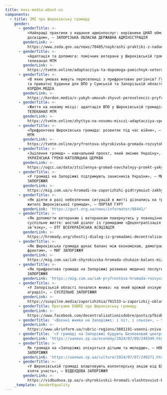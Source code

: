 ```yaml
---
title: mass-media-about-us
components:
  - title: ЗМІ про Широківську громаду
    gender:
      - genderTitle: >-
          «Найкращі практики з надання адмінпослуг: керівники ЦНАП обмінялись
          досвідом», — ЗАПОРІЗЬКА ОБЛАСНА ДЕРЖАВНА АДМІНІСТРАЦІЯ
        genderLink: >-
          https://www.zoda.gov.ua/news/70405/naykrashi-praktiki-z-nadannya-adminposlug-kerivniki-tsnap-obminyalis-dosvidom.html
      - genderTitle: >-
          «Адаптація та допомога: помічник ветерана у Широківській громаді», —
          телеканал МТМ
        genderLink: >-
          https://tvmtm.online/adaptacziya-ta-dopomoga-pomichnyk-veterana-u-shyrokivskij-gromadi/
      - genderTitle: >-
          «В яких умовах живуть переселенці з прифронтових регіонів? Гуртожитки
          та приватні будинки для ВПО у Сумській та Запорізькій областях», —
          КОРДОН.МЕДІА
        genderLink: >-
          https://kordon.media/v-yakyh-umovah-zhyvut-pereselenczi-pryfrontovyh-regioniv-gurtozhytky-ta-pryvatni-budynky-dlya-vpo-u-sumskij-ta-zaporizkij-oblastyah/
      - genderTitle: >-
          «Життя на новому місці: адаптація ВПО у Широківській громаді», —
          ТЕЛЕКАНАЛ МТМ
        genderLink: >-
          https://tvmtm.online/zhyttya-na-novomu-misczi-adaptacziya-vpo-u-shyrokivskij-gromadi/
      - genderTitle: >-
          «Прифронтова Широківська громада: розвиток під час війни», — ТЕЛЕКАНАЛ
          МТМ 
        genderLink: >-
          https://tvmtm.online/pryfrontova-shyrokivska-gromada-rozvytok-pid-chas-vijny/
      - genderTitle: >-
          «Зцілення громад» — навчальний проєкт, який змінює Україну», —
          УКРАЇНСЬКА ГРЕКО-КАТОЛИЦЬКА ЦЕРКВА
        genderLink: >-
          https://ugcc.ua/data/ztsilennya-gromad-navchalnyy-proekt-yakyy-zminyue-ukraynu-4937/
      - genderTitle: >-
          «У громаді на Запоріжжі підтримують захисників України», — МИГ
          ЗАПОРІЖЖЯ
        genderLink: >-
          https://mig.com.ua/u-hromadi-na-zaporizhzhi-pidtrymuiut-zakhysnykiv-ukrainy/
      - genderTitle: >-
          «Як діяти в разі небезпечних ситуацій в житті дізнались на тренінгу
          жителі Широківської громади», — ПОРТАЛ ГУРТ
        genderLink: 'https://gurt.org.ua/news/informator/98441/'
      - genderTitle: >-
          «Як допомогти ветеранам і ветеранкам повернутись у повноцінне
          суспільне життя: шостий діалог із громадами «Децентралізація на
          зв’язку», — ОТГ ВСЕУКРАЇНСЬКА АСОЦІАЦІЯ 
        genderLink: >-
          https://hromady.org/shostij-dialog-iz-gromadami-decentralizaciya-na-zvyazku/
      - genderTitle: >-
          «Як Широківська громада шукає баланс між економікою, демографією та
          фронтом», — МИГ ЗАПОРІЖЖЯ
        genderLink: >-
          https://mig.com.ua/iak-shyrokivska-hromada-shukaie-balans-mizh-ekonomikoiu-demohrafiieiu-ta-frontom/?utm_source=rss&utm_medium=rss&utm_campaign=iak-shyrokivska-hromada-shukaie-balans-mizh-ekonomikoiu-demohrafiieiu-ta-frontom
      - genderTitle: >-
          «Як прифронтова громада на Запоріжжі розвиває медичні послуги», — МИГ
          ЗАПОРІЖЖЯ
        genderLink: 'https://mig.com.ua/iak-pryfrontova-hromada-rozvyvaie-medychni-posluhy/'
      - genderTitle: >-
          «У Запорізькій області почалися жнива: на який врожай очікують
          аграрії», — СУСПІЛЬНЕ ЗАПОРІЖЖЯ
        genderLink: >-
          https://suspilne.media/zaporizhzhia/781533-u-zaporizkij-oblasti-pocalisa-zniva-na-akij-vrozaj-ocikuut-agrarii/
      - genderTitle: Програма DOBRE про Широківську громаду
        genderLink: >-
          https://www.facebook.com/decentralizationisdobre/posts/pfbid069xzcP1g4nwfoCBRGNpEcqMHHDhS5MqqSrT5ZQGC7Goif5UC31YQrAzU1syv8Sgvl
      - genderTitle: '«Воєнні жнива на Запоріжжі: і піт, і сльози», — УКРІНФОРМ'
        genderLink: >-
          https://www.ukrinform.ua/rubric-regions/3881191-voenni-zniva-na-zaporizzi-i-pit-i-slozi.html
      - genderTitle: '«У громаді на Запоріжжі будують Безпековий центр», — НОВИНИ ЗАПОРІЖЖЯ'
        genderLink: 'https://uanews.zp.ua/economy/2024/07/09/249349.html'
      - genderTitle: >-
          Як громада на «Запоріжжі опікується дітьми та молоддю», — НОВИНИ
          ЗАПОРІЖЖЯ
        genderLink: 'https://uanews.zp.ua/culture/2024/07/07/249271.html'
      - genderTitle: >-
          «У Широківській громаді влаштовують волонтерську акцію від БУР: як
          взяти участь», — ВІДБУДОВА ЗАПОРІЖЖЯ
        genderLink: >-
          https://vidbudova.zp.ua/u-shyrokivskii-hromadi-vlashtovuiut-budivnychu-aktsiiu-vid-bur-iak-vziaty-uchast/
    _template: GenderEquality
---
```


